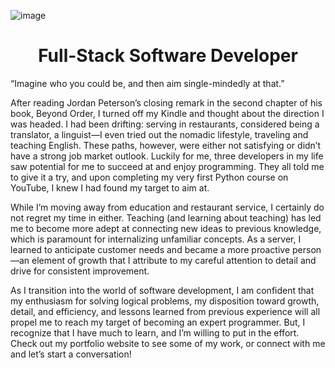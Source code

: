 ![image](https://user-images.githubusercontent.com/108340538/226963435-1748c406-6e9f-4f2f-8c1e-b0fb78ad3477.png)

<h1 align="center">Full-Stack Software Developer</h1>

“Imagine who you could be, and then aim single-mindedly at that.” 

After reading Jordan Peterson’s closing remark in the second chapter of his book, Beyond Order, I turned off my Kindle and thought about the direction I was headed. I had been drifting: serving in restaurants, considered being a translator, a linguist—I even tried out the nomadic lifestyle, traveling and teaching English. These paths, however, were either not satisfying or didn’t have a strong job market outlook. Luckily for me, three developers in my life saw potential for me to succeed at and enjoy programming. They all told me to give it a try, and upon completing my very first Python course on YouTube, I knew I had found my target to aim at.

While I’m moving away from education and restaurant service, I certainly do not regret my time in either. Teaching (and learning about teaching) has led me to become more adept at connecting new ideas to previous knowledge, which is paramount for internalizing unfamiliar concepts. As a server, I learned to anticipate customer needs and became a more proactive person—an element of growth that I attribute to my careful attention to detail and drive for consistent improvement.

As I transition into the world of software development, I am confident that my enthusiasm for solving logical problems, my disposition toward growth, detail, and efficiency, and lessons learned from previous experience will all propel me to reach my target of becoming an expert programmer. But, I recognize that I have much to learn, and I’m willing to put in the effort. Check out my portfolio website to see some of my work, or connect with me and let’s start a conversation!

<!---

- I'm interested in both web development and software development, and I also have experience with _**Python**_.

- _There is great power in the idea of dividing a big problem into smaller problems, solving those problems, and then putting the solutions together to solve the big problem. Programming harnesses this power, and that's why it's so fascinating to me_.


- I have many interests outside of programming. 
  - I'm passionate about languages and linguistics. I've learned to speak Spanish as a second language. I studied a fair bit of German, and I've also dabbled in French, Portuguese, Italian, Swedish, and Quechua. I'm fascinated by the complexity of languages, their idiosyncracies, and how they interact with each other.
  - I'm also passionate about traveling. There are many lessons to be learned from spending time immersed in another culture. I've traveled across the United States, only missing the Northeast, Alaska, and Hawaii. I've spent time in Italy, Canada, Chile, Peru, Argentina, Brazil, Colombia, Costa Rica, Guatemala, and Mexico.
  - I enjoy being active. I like hiking, playing soccer, riding my longboard, going to the gym, and practicing yoga. I also enjoy reading, philosophy, chess, and Pokémon.
--->

<!---
- 👋 Hi, I’m @d-mcneil
- 👀 I’m interested in ...
- 🌱 I’m currently learning ...
- 💞️ I’m looking to collaborate on ...
- 📫 How to reach me ...
d-mcneil/d-mcneil is a ✨ special ✨ repository because its `README.md` (this file) appears on your GitHub profile.
You can click the Preview link to take a look at your changes.
--->
